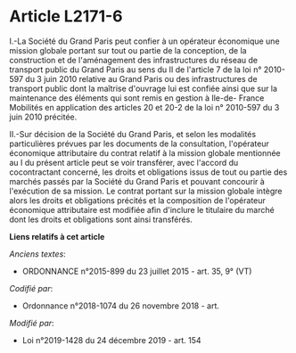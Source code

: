 # Article L2171-6

I.-La Société du Grand Paris peut confier à un opérateur économique une mission globale portant sur tout ou partie de la
conception, de la construction et de l'aménagement des infrastructures du réseau de transport public du Grand Paris au sens
du II de l'article 7 de la loi n° 2010-597 du 3 juin 2010 relative au Grand Paris ou des infrastructures de transport public
dont la maîtrise d'ouvrage lui est confiée ainsi que sur la maintenance des éléments qui sont remis en gestion à Ile-de-
France Mobilités en application des articles 20 et 20-2 de la loi n° 2010-597 du 3 juin 2010 précitée.

II.-Sur décision de la Société du Grand Paris, et selon les modalités particulières prévues par les documents de la
consultation, l'opérateur économique attributaire du contrat relatif à la mission globale mentionnée au I du présent article
peut se voir transférer, avec l'accord du cocontractant concerné, les droits et obligations issus de tout ou partie des
marchés passés par la Société du Grand Paris et pouvant concourir à l'exécution de sa mission. Le contrat portant sur la
mission globale intègre alors les droits et obligations précités et la composition de l'opérateur économique attributaire est
modifiée afin d'inclure le titulaire du marché dont les droits et obligations sont ainsi transférés.

**Liens relatifs à cet article**

_Anciens textes_:

  - ORDONNANCE n°2015-899 du 23 juillet 2015 - art. 35, 9° (VT)

_Codifié par_:

  - Ordonnance n°2018-1074 du 26 novembre 2018 - art.

_Modifié par_:

  - Loi n°2019-1428 du 24 décembre 2019 - art. 154
